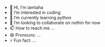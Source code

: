 - 👋 Hi, I’m iamtaha
- 👀 I’m interested in coding
- 🌱 I’m currently learning python
- 💞️ I’m looking to collaborate on nothin for now
- 📫 How to reach me ...
- 😄 Pronouns: ...
- ⚡ Fun fact: ...

<!---
0iamtaha0/0iamtaha0 is a ✨ special ✨ repository because its `README.md` (this file) appears on your GitHub profile.
You can click the Preview link to take a look at your changes.
--->
